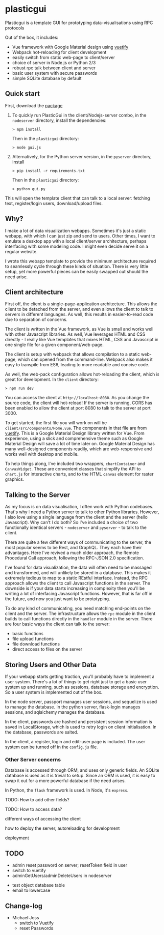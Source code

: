 # plasticgui

Plasticgui is a template GUI for prototyping data-visualisations using RPC protocols

Out of the box, it includes:

- Vue framework with Google Material design using [vuetify](https://vuetifyjs.com/en/getting-started/quick-start)
- Webpack hot-reloading for client development
- easily switch from static web-page to client/server
- choice of server in Node.js or Python 2/3
- robust rpc talk between client and server
- basic user system with secure passwords
- simple SQLite database by default

## Quick start

First, download the [package](https://github.com/boscoh/plasticgui/archive/master.zip)

1.  To quickly run PlasticGui in the client/Nodejs-server combo, in the `nodeserver` directory, install the dependencies:

    ```
    > npm install
    ```

    Then in the `plasticgui` directory:

    ```
    > node gui.js
    ```

2.  Alternatively, for the Python server version, in the `pyserver` directory, install

    ```
    > pip install -r requirements.txt
    ```

    Then in the `plasticgui` directory:

    ```
    > python gui.py
    ```

This will open the template client that can talk to a local server: fetching text, register/login users, download/upload files.

## Why?

I make a lot of data visualization webapps. Sometimes it's just a static webapp, with which I can just zip and send to users. Other times, I want to emulate a desktop app with a local client/server architecture, perhaps interfacing with some modeling code. I might even decide serve it on a regular website.

I wrote this webapp template to provide the minimum architecture required to seamlessly cycle through these kinds of situation. There is very little setup, yet more powerful pieces can be easily swapped out should the need arise.

## Client architecture

First off, the client is a single-page-application architecture. This allows the client to be detached from the server, and even allows the client to talk to servers in different languages. As well, this results in easier-to-read code due to separation of concerns.

The client is written in the Vue framework, as Vue is small and works well with other Javascript libraries. As well, Vue leverages HTML and CSS directly - I really like Vue templates that mixes HTML, CSS and Javascript in one single file for a given component/web-page.

The client is setup with webpack that allows compilation to a static web-page, which can opened from the command-line. Webpack also makes it easy to transpile from ES6, leading to more readable and concise code.

As well, the web-pack configuration allows hot-reloading the client, which is great for development. In the `client` directory:

```
> npm run dev
```

You can access the client at `http://localhost:8080`. As you change the source code, the client will hot-reload! If the server is running, CORS has been enabled to allow the client at port 8080 to talk to the server at port 3000.

To get started, the first file you will work on will be `client/src/components/Home.vue`. The components in that file are from [vuetify](https://vuetifyjs.com/en/getting-started/quick-start). This is a Google Material Design library written for Vue. From experience, using a slick and comprehensive theme such as Google Material Design will save a lot of time later on. Google Material Design has many well-designed components readily, which are web-responsive and works well with desktop and mobile.

To help things along, I've included two wrappers, `chartContainer` and `CanvasWidget`. These are convenient classes that simplify the API to `chart.js` for interactive charts, and to the HTML `canvas` element for raster graphics.

## Talking to the Server

As my focus is on data visualisation, I often work with Python codebases. That's why I need a Python server to talk to other Python libraries. However, I also love using a single language from the client and the server (hello Javascript). Why can't I do both? So I've included a choice of two functionally identical servers - `nodeserver` and `pyserver` - to talk to the client.

There are quite a few different ways of communicating to the server, the most popular seems to be Rest, and GraphQL. They each have their advantages. Here I've revived a much older approach, the Remote Procedural Call approach, following the RPC-JSON 2.0 specification.

I've found for data visualization, the data will often need to be massaged and transformed, and will unlikely be stored in a database. This makes it extremely tedious to map to a static REstful interface. Instead, the RPC approach allows the client to call Javascript functions in the server. The downside is if your data starts increasing in complexity then you'll be writing a lot of interfacing Javascript functions. However, that is far off in the future, and now you just want to be prototyping.

To do any kind of communicating, you need matching end-points on the client and the server. The infrastructure allows the `rpc` module in the client builds to call functions directly in the `handler` module in the server. There are four basic ways the client can talk to the server:

- basic functions
- file upload functions
- file download functions
- direct access to files on the server

## Storing Users and Other Data

If your webapp starts getting traction, you'll probably have to implement a user system. There's a lot of things to get right just to get a basic user system up and running, such as sessions, database storage and encryption. So a user system is implemented out of the box.

In the node server, passport manages user sessions, and sequelize is used to manage the database. In the python server, flask-login manages sessions, and sqlalchemy manages the database.

In the client, passwords are hashed and persistent session information is saved in LocalStorage, which is used to retry login on client initialisation. In the database, passwords are salted.

In the client, a register, login and edit-user page is included. The user system can be turned off in the `config.js` file.

### Other Server concerns

Database is accessed through ORM, and uses only generic fields. An SQLite database is used as it is trivial to setup. Since an ORM is used, it is easy to swap it out for a more powerful database if the need arises.

In Python, the `flask` framework is used. In Node, it's `express`.

TODO: How to add other fields?

TODO: How to access data?

different ways of accessing the client

how to deploy the server, autoreloading for development

deployment

## TODO

+ admin reset password on server; resetToken field in user
+ switch to vuetify
+ adminGetUsers/adminDeleteUsers in nodeserver
- test object database table
- email to lowercase

## Change-log

- Michael Joss
    - switch to Vuetify
    - reset Passwords
  ​
